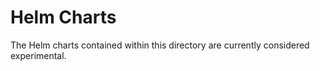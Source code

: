 # Helm Charts

The Helm charts contained within this directory are currently considered experimental.
